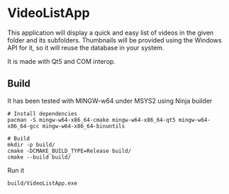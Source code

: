 # VideoListApp

This application will display a quick and easy list of videos in the given folder and its subfolders.
Thumbnails will be provided using the Windows API for it, so it will reuse the database in your system.

It is made with Qt5 and COM interop.

## Build

It has been tested with MINGW-w64 under MSYS2 using Ninja builder

```shell
# Install dependencies
pacman -S mingw-w64-x86_64-cmake mingw-w64-x86_64-qt5 mingw-w64-x86_64-gcc mingw-w64-x86_64-binuntils

# Build
mkdir -p build/
cmake -DCMAKE_BUILD_TYPE=Release build/
cmake --build build/
```

Run it

```shell
build/VideoListApp.exe
```
